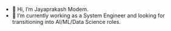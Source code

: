 - 👋 Hi, I’m Jayaprakash Modem.
- 👀 I’m currently working as a System Engineer and looking for transitioning into AI/ML/Data Science roles.
<!---
AIMODEM/AIMODEM is a ✨ special ✨ repository because its `README.md` (this file) appears on your GitHub profile.
You can click the Preview link to take a look at your changes.
--->
